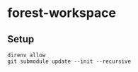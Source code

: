 forest-workspace
================

## Setup

```
direnv allow
git submodule update --init --recursive
```
